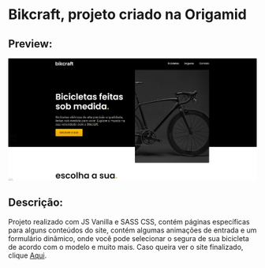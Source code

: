 # Bikcraft, projeto criado na Origamid

## Preview:
<img src="/readme/preview.png">

## Descrição:
Projeto realizado com JS Vanilla e SASS CSS, contém páginas específicas para alguns conteúdos do site, contém algumas animações de entrada e um formulário dinâmico, onde você pode selecionar o segura de sua bicicleta de acordo com o modelo e muito mais. 
Caso queira ver o site finalizado, clique [Aqui](https://1maatheus.github.io/Bikcraft/).

